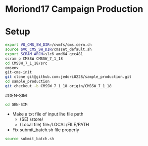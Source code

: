 Moriond17 Campaign Production
====

# Setup
```bash
export VO_CMS_SW_DIR=/cvmfs/cms.cern.ch
source $VO_CMS_SW_DIR/cmsset_default.sh
export SCRAM_ARCH=slc6_amd64_gcc481
scram p CMSSW CMSSW_7_1_18
cd CMSSW_7_1_18/src
cmsenv
git-cms-init
git clone git@github.com:jedori0228/sample_production.git
cd sample_production
git checkout -b CMSSW_7_1_18 origin/CMSSW_7_1_18
```

#GEN-SIM
```bash
cd GEN-SIM
```
* Make a txt file of input lhe file path
  * (SE)  /store/<SOMEWHERE>
  * (Local file) file:/LOCAL/FILE/PATH
* Fix submit_batch.sh file properly
```bash
source submit_batch.sh
```
